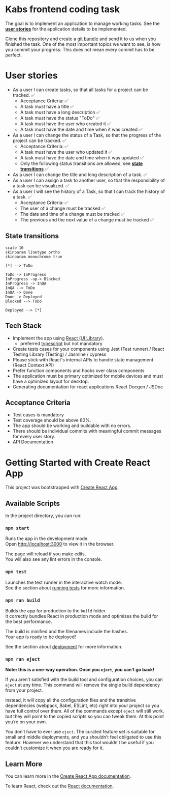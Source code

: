 # Kabs frontend coding task
The goal is to implement an application to manage working tasks. See the __[user stories](#user-stories)__ for the application details to be implemented.

Clone this repository and create a [git bundle](https://git-scm.com/docs/git-bundle) and send it to us when you finished the task. One of the most important topics we want to see, is how you commit your progress. This does not mean every commit has to be perfect.

# User stories
* As a user I can create tasks, so that all tasks for a project can be tracked. ✅
  * Acceptance Criteria: ✅
  * A task must have a title ✅
  * A task must have a long description ✅
  * A task must have the status "ToDo" ✅
  * A task must have the user who created it ✅
  * A task must have the date and time when it was created ✅
* As a user I can change the status of a Task, so that the progress of the project can be tracked. ✅
  * Acceptance Criteria: ✅
  * A task must have the user who updated it ✅
  * A task must have the date and time when it was updated ✅
  * Only the following status transitions are allowed, see __[state transitions](#state-transitions)__ ✅
* As a user I can change the title and long description of a task. ✅
* As a user I can assign a task to another user, so that the responsibility of a task can be visualized. ✅
* As a user I will see the history of a Task, so that I can track the history of a task. ✅
  * Acceptance Criteria: ✅
  * The user of a change must be tracked ✅
  * The date and time of a change must be tracked ✅
  * The previous and the next value of a change must be tracked ✅

## State transitions
```plantuml
scale 10
skinparam linetype ortho
skinparam monochrome true

[*] --> ToDo

ToDo -> InProgress
InProgress -up-> Blocked
InProgress -> InQA
InQA --> ToDo
InQA -> Done
Done -> Deployed
Blocked --> ToDo

Deployed --> [*]
```

## Tech Stack
* Implement the app using [React (UI Library)](https://reactjs.org/).
  * preferred [typescript](https://www.typescriptlang.org/) but not mandatory
* Create tests cases for your components using Jest (Test runner) / React Testing Library (Testing) / Jasmine / cypress
* Please stick with React's internal APIs to handle state management (React Context API)
* Prefer function components and hooks over class components
* The application must be primary optimized for mobile devices and must have a optimized layout for desktop.
* Generating documentation for react applications React Docgen / JSDoc

## Acceptance Criteria
* Test cases is mandatory
* Test coverage should be above 80%.
* The app should be working and buildable with no errors.
* There should be individual commits with meaningful commit messages for every user story.
* API Documentation




# Getting Started with Create React App

This project was bootstrapped with [Create React App](https://github.com/facebook/create-react-app).

## Available Scripts

In the project directory, you can run:

### `npm start`

Runs the app in the development mode.\
Open [http://localhost:3000](http://localhost:3000) to view it in the browser.

The page will reload if you make edits.\
You will also see any lint errors in the console.

### `npm test`

Launches the test runner in the interactive watch mode.\
See the section about [running tests](https://facebook.github.io/create-react-app/docs/running-tests) for more information.

### `npm run build`

Builds the app for production to the `build` folder.\
It correctly bundles React in production mode and optimizes the build for the best performance.

The build is minified and the filenames include the hashes.\
Your app is ready to be deployed!

See the section about [deployment](https://facebook.github.io/create-react-app/docs/deployment) for more information.

### `npm run eject`

**Note: this is a one-way operation. Once you `eject`, you can’t go back!**

If you aren’t satisfied with the build tool and configuration choices, you can `eject` at any time. This command will remove the single build dependency from your project.

Instead, it will copy all the configuration files and the transitive dependencies (webpack, Babel, ESLint, etc) right into your project so you have full control over them. All of the commands except `eject` will still work, but they will point to the copied scripts so you can tweak them. At this point you’re on your own.

You don’t have to ever use `eject`. The curated feature set is suitable for small and middle deployments, and you shouldn’t feel obligated to use this feature. However we understand that this tool wouldn’t be useful if you couldn’t customize it when you are ready for it.

## Learn More

You can learn more in the [Create React App documentation](https://facebook.github.io/create-react-app/docs/getting-started).

To learn React, check out the [React documentation](https://reactjs.org/).
